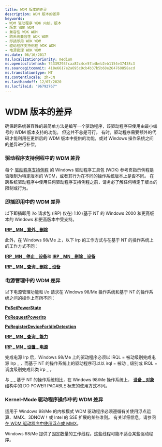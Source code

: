 ```yaml
---
title: WDM 版本的差异
description: WDM 版本的差异
keywords:
- WDM 驱动程序 WDK 内核，版本
- 版本 WDK WDM
- 兼容性 WDK WDM
- 跨系统兼容性 WDK WDM
- 即插即用 WDK WDM
- 驱动程序支持例程 WDK WDM
- 电源管理 WDK WDM
ms.date: 06/16/2017
ms.localizationpriority: medium
ms.openlocfilehash: 74339293fcaa82c4ce57a4beb2eb1154e37438c3
ms.sourcegitcommit: 418e6617e2a695c9cb4b37b5b60e264760858acd
ms.translationtype: MT
ms.contentlocale: zh-CN
ms.lasthandoff: 12/07/2020
ms.locfileid: "96792767"
---
```

# <a name="differences-in-wdm-versions"></a>WDM 版本的差异





确保跨系统兼容性的最简单方法是编写一个驱动程序，该驱动程序只使用由最小编号的 WDM 版本支持的功能。 但这并不总是可行。 有时，驱动程序需要额外的代码才能利用在更新后的 WDM 版本中提供的功能，或对 Windows 操作系统之间的差异进行补偿。

### <a name="wdm-differences-in-driver-support-routines"></a>驱动程序支持例程中的 WDM 差异

每个 [驱动程序支持例程](/windows-hardware/drivers/ddi/index) 的 Windows 驱动程序工具包 (WDK) 参考页指示例程是否限制为特定版本的 WDM，或者其行为在不同的操作系统版本上是否不同。 在跨系统驱动程序中使用任何驱动程序支持例程之前，请务必了解任何特定于版本的限制或行为。

### <a name="wdm-differences-in-plug-and-play"></a>即插即用中的 WDM 差异

以下即插即用 i/o 请求包 (IRP) 仅在) 1.10 (基于 NT 的 Windows 2000 和更高版本的 Windows 和更高版本中受支持。

[**IRP \_ MN \_ 意外 \_ 删除**](./irp-mn-surprise-removal.md)

此外，在 Windows 98/Me 上，以下 Irp 的工作方式与在基于 NT 的操作系统上的工作方式不同：

[**IRP \_MN \_ 停止 \_ 设备**](./irp-mn-stop-device.md)和 [ **IRP \_ MN \_ 删除 \_ 设备**](./irp-mn-remove-device.md)

[**IRP \_ MN \_ 查询 \_ 删除 \_ 设备**](./irp-mn-query-remove-device.md)

### <a name="wdm-differences-in-power-management"></a>电源管理中的 WDM 差异

以下电源管理功能和 i/o 请求在 Windows 98/Me 操作系统和基于 NT 的操作系统之间的操作上有所不同：

[**PoSetPowerState**](/windows-hardware/drivers/ddi/ntifs/nf-ntifs-posetpowerstate)

[**PoRequestPowerIrp**](/windows-hardware/drivers/ddi/wdm/nf-wdm-porequestpowerirp)

[**PoRegisterDeviceForIdleDetection**](/windows-hardware/drivers/ddi/ntifs/nf-ntifs-poregisterdeviceforidledetection)

[**IRP \_ MN \_ 查询 \_ 能力**](./irp-mn-query-power.md)

[**IRP \_ MN \_ 设置 \_ 电源**](./irp-mn-set-power.md)

完成电源 Irp 后，Windows 98/Me 上的驱动程序必须以 IRQL = 被动级别完成电源 Irp \_ ，而基于 NT 的操作系统上的驱动程序可以以 irql = 被动 \_ 级别或 IRQL = 调度级别完成此类 irp \_ 。

与 \_ \_ 基于 NT 的操作系统相比，在 Windows 98/Me 操作系统上， [**设备 \_ 对象**](/windows-hardware/drivers/ddi/wdm/ns-wdm-_device_object) 结构中的 DO POWER PAGABLE 标志的使用方式不同。

### <a name="wdm-differences-in-kernel-mode-driver-operation"></a>Kernel-Mode 驱动程序操作中的 WDM 差异

适用于 Windows 98/Me 的内核模式 WDM 驱动程序必须遵循有关使用浮点运算、MMX、3DNOW！或 Intel 的 SSE 扩展的某些准则。 有关详细信息，请参阅 [在 WDM 驱动程序中使用浮点或 MMX](using-floating-point-or-mmx-in-a-wdm-driver.md)。

Windows 98/Me 提供了固定数量的工作线程，这些线程可能不适合某些驱动程序。

 


